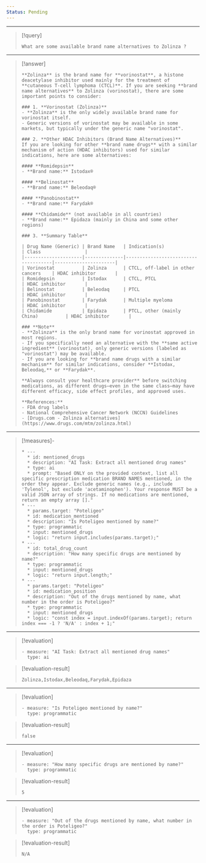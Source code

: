 ```yaml
---
Status: Pending
---
```


***

> [!query]
> ```query-text
> What are some available brand name alternatives to Zolinza ?
> ```

***

> [!answer]
> ```answer-text
> **Zolinza** is the brand name for **vorinostat**, a histone deacetylase inhibitor used mainly for the treatment of **cutaneous T-cell lymphoma (CTCL)**. If you are seeking **brand name alternatives** to Zolinza (vorinostat), there are some important points to consider:
> 
> ### 1. **Vorinostat (Zolinza)**
> - **Zolinza** is the only widely available brand name for vorinostat itself.
> - Generic versions of vorinostat may be available in some markets, but typically under the generic name "vorinostat".
> 
> ### 2. **Other HDAC Inhibitors (Brand Name Alternatives)**
> If you are looking for other **brand name drugs** with a similar mechanism of action (HDAC inhibitors) used for similar indications, here are some alternatives:
> 
> #### **Romidepsin**
> - **Brand name:** Istodax®
> 
> #### **Belinostat**
> - **Brand name:** Beleodaq®
> 
> #### **Panobinostat**
> - **Brand name:** Farydak®
> 
> #### **Chidamide** (not available in all countries)
> - **Brand name:** Epidaza (mainly in China and some other regions)
> 
> ### 3. **Summary Table**
> 
> | Drug Name (Generic) | Brand Name   | Indication(s)                      | Class                |
> |---------------------|--------------|-------------------------------------|----------------------|
> | Vorinostat          | Zolinza      | CTCL, off-label in other cancers    | HDAC inhibitor       |
> | Romidepsin          | Istodax      | CTCL, PTCL                          | HDAC inhibitor       |
> | Belinostat          | Beleodaq     | PTCL                                | HDAC inhibitor       |
> | Panobinostat        | Farydak      | Multiple myeloma                    | HDAC inhibitor       |
> | Chidamide           | Epidaza      | PTCL, other (mainly China)          | HDAC inhibitor       |
> 
> ### **Note**
> - **Zolinza** is the only brand name for vorinostat approved in most regions.
> - If you specifically need an alternative with the **same active ingredient** (vorinostat), only generic versions (labeled as "vorinostat") may be available.
> - If you are looking for **brand name drugs with a similar mechanism** for similar indications, consider **Istodax, Beleodaq,** or **Farydak**.
> 
> **Always consult your healthcare provider** before switching medications, as different drugs—even in the same class—may have different efficacy, side effect profiles, and approved uses.
> 
> **References:**
> - FDA drug labels
> - National Comprehensive Cancer Network (NCCN) Guidelines
> - [Drugs.com - Zolinza alternatives](https://www.drugs.com/mtm/zolinza.html)
> ```

***

> [!measures]-
> ```measures-md
> * ---
>   * id: mentioned_drugs
>   * description: "AI Task: Extract all mentioned drug names"
>   * type: ai
>   * prompt: "Based ONLY on the provided context, list all specific prescription medication BRAND NAMES mentioned, in the order they appear. Exclude generic names (e.g., include 'Tylenol', but exclude 'acetaminophen'). Your response MUST be a valid JSON array of strings. If no medications are mentioned, return an empty array []."
> * ---
>   * params.target: "Poteligeo"
>   * id: medication_mentioned
>   * description: "Is Poteligeo mentioned by name?"
>   * type: programmatic
>   * input: mentioned_drugs
>   * logic: "return input.includes(params.target);"
> * ---
>   * id: total_drug_count
>   * description: "How many specific drugs are mentioned by name?"
>   * type: programmatic
>   * input: mentioned_drugs
>   * logic: "return input.length;"
> * ---
>   * params.target: "Poteligeo"
>   * id: medication_position
>   * description: "Out of the drugs mentioned by name, what number in the order is Poteligeo?"
>   * type: programmatic
>   * input: mentioned_drugs
>   * logic: "const index = input.indexOf(params.target); return index === -1 ? 'N/A' : index + 1;"
> ```

***

> [!evaluation]
> ```evaluation-yaml
> - measure: "AI Task: Extract all mentioned drug names"
>   type: ai
> ```

> [!evaluation-result]
> ```evaluation-result-text
> Zolinza,Istodax,Beleodaq,Farydak,Epidaza
> ```

***

> [!evaluation]
> ```evaluation-yaml
> - measure: "Is Poteligeo mentioned by name?"
>   type: programmatic
> ```

> [!evaluation-result]
> ```evaluation-result-text
> false
> ```

***

> [!evaluation]
> ```evaluation-yaml
> - measure: "How many specific drugs are mentioned by name?"
>   type: programmatic
> ```

> [!evaluation-result]
> ```evaluation-result-text
> 5
> ```

***

> [!evaluation]
> ```evaluation-yaml
> - measure: "Out of the drugs mentioned by name, what number in the order is Poteligeo?"
>   type: programmatic
> ```

> [!evaluation-result]
> ```evaluation-result-text
> N/A
> ```